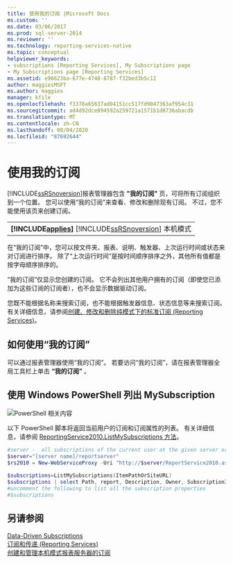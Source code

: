 ```yaml
---
title: 使用我的订阅 |Microsoft Docs
ms.custom: ''
ms.date: 03/06/2017
ms.prod: sql-server-2014
ms.reviewer: ''
ms.technology: reporting-services-native
ms.topic: conceptual
helpviewer_keywords:
- subscriptions [Reporting Services], My Subscriptions page
- My Subscriptions page [Reporting Services]
ms.assetid: e96623ba-677e-4748-8787-f32bed3b5c12
author: maggiesMSFT
ms.author: maggies
manager: kfile
ms.openlocfilehash: f3378a65637ad04151cc517fd9047363af954c31
ms.sourcegitcommit: ad4d92dce894592a259721a1571b1d8736abacdb
ms.translationtype: MT
ms.contentlocale: zh-CN
ms.lasthandoff: 08/04/2020
ms.locfileid: "87692644"
---
```

# <a name="use-my-subscriptions"></a>使用我的订阅
  [!INCLUDE[ssRSnoversion](../../../includes/ssrsnoversion-md.md)]报表管理器包含 **"我的订阅"** 页，可将所有订阅组织到一个位置。 您可以使用“我的订阅”来查看、修改和删除现有订阅。 不过，您不能使用该页来创建订阅。  
  
||  
|-|  
|**[!INCLUDE[applies](../../includes/applies-md.md)]**  [!INCLUDE[ssRSnoversion](../../../includes/ssrsnoversion-md.md)] 本机模式|  
  
 在“我的订阅”中，您可以按文件夹、报表、说明、触发器、上次运行时间或状态来对订阅进行排序。 除了“上次运行时间”是按时间顺序排序之外，其他所有值都是按字母顺序排序的。  
  
 “我的订阅”仅显示您创建的订阅。 它不会列出其他用户拥有的订阅（即使您已添加为这些订阅的订阅者），也不会显示数据驱动订阅。  
  
 您既不能根据名称来搜索订阅，也不能根据触发器信息、状态信息等来搜索订阅。 有关详细信息，请参阅[创建、修改和删除纯模式下的标准订阅 &#40;Reporting Services&#41;](create-and-manage-subscriptions-for-native-mode-report-servers.md)。  
  
## <a name="how-to-use-my-subscriptions"></a>如何使用“我的订阅”  
 可以通过报表管理器使用“我的订阅”。 若要访问“我的订阅”，请在报表管理器全局工具栏上单击 **“我的订阅”** 。  
  
## <a name="use-windows-powershell-to-list-mysubscriptions"></a>使用 Windows PowerShell 列出 MySubscription  
 ![PowerShell 相关内容](../media/rs-powershellicon.jpg "PowerShell 相关内容")  
  
 以下 PowerShell 脚本将返回当前用户的订阅和订阅属性的列表。 有关详细信息，请参阅 [ReportingService2010.ListMySubscriptions 方法](https://technet.microsoft.com/library/reportservice2010.reportingservice2010.listmysubscriptions.aspx)。  
  
```powershell
#server -  all subscriptions of the current user at the given server or site  
$server="[server name]/reportserver"  
$rs2010 = New-WebServiceProxy -Uri "http://$server/ReportService2010.asmx" -Namespace SSRS.ReportingService2010 -UseDefaultCredential ;  
  
$subscriptions=ListMySubscriptions(ItemPathOrSiteURL)  
$subscriptions | select Path, report, Description, Owner, SubscriptionID, lastexecuted,Status  
#uncomment the following to list all the subscription properties  
#$subscriptions
```  
  
## <a name="see-also"></a>另请参阅  
 [Data-Driven Subscriptions](data-driven-subscriptions.md)   
 [订阅和传递 (Reporting Services)](subscriptions-and-delivery-reporting-services.md)   
 [创建和管理本机模式报表服务器的订阅](../create-manage-subscriptions-native-mode-report-servers.md)  
